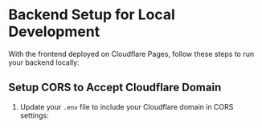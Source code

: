 # Backend Setup for Local Development

With the frontend deployed on Cloudflare Pages, follow these steps to run your backend locally:

## Setup CORS to Accept Cloudflare Domain

1. Update your `.env` file to include your Cloudflare domain in CORS settings:

